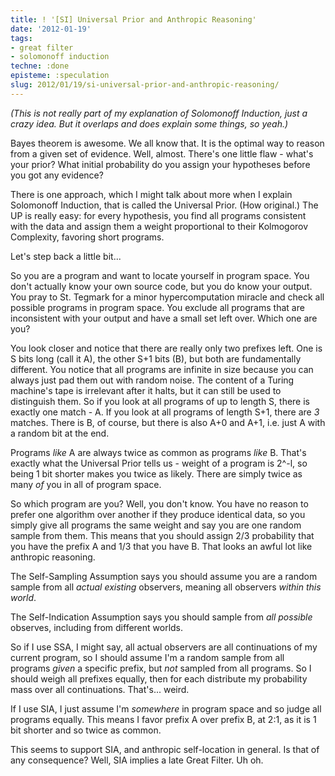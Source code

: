 ```yaml
---
title: ! '[SI] Universal Prior and Anthropic Reasoning'
date: '2012-01-19'
tags:
- great filter
- solomonoff induction
techne: :done
episteme: :speculation
slug: 2012/01/19/si-universal-prior-and-anthropic-reasoning/
---
```


*(This is not really part of my explanation of Solomonoff Induction, just a crazy idea. But it overlaps and does explain some things, so yeah.)*

Bayes theorem is awesome. We all know that. It is the optimal way to reason from a given set of evidence. Well, almost. There's one little flaw - what's your prior? What initial probability do you assign your hypotheses before you got any evidence?

There is one approach, which I might talk about more when I explain Solomonoff Induction, that is called the Universal Prior. (How original.) The UP is really easy: for every hypothesis, you find all programs consistent with the data and assign them a weight proportional to their Kolmogorov Complexity, favoring short programs.

Let's step back a little bit...

So you are a program and want to locate yourself in program space. You don't actually know your own source code, but you do know your output. You pray to St. Tegmark for a minor hypercomputation miracle and check all possible programs in program space. You exclude all programs that are inconsistent with your output and have a small set left over. Which one are you?

You look closer and notice that there are really only two prefixes left. One is S bits long (call it A), the other S+1 bits (B), but both are fundamentally different. You notice that all programs are infinite in size because you can always just pad them out with random noise. The content of a Turing machine's tape is irrelevant after it halts, but it can still be used to distinguish them. So if you look at all programs of up to length S, there is exactly one match - A. If you look at all programs of length S+1, there are *3* matches. There is B, of course, but there is also A+0 and A+1, i.e. just A with a random bit at the end. 

Programs *like* A are always twice as common as programs *like* B. That's exactly what the Universal Prior tells us - weight of a program is 2^-l, so being 1 bit shorter makes you twice as likely. There are simply twice as many *of* you in all of program space.

So which program are you? Well, you don't know. You have no reason to prefer one algorithm over another if they produce identical data, so you simply give all programs the same weight and say you are one random sample from them. This means that you should assign 2/3 probability that you have the prefix A and 1/3 that you have B. That looks an awful lot like anthropic reasoning.

The Self-Sampling Assumption says you should assume you are a random sample from all *actual existing* observers, meaning all observers *within this world*.

The Self-Indication Assumption says you should sample from *all possible* observes, including from different worlds.

So if I use SSA, I might say, all actual observers are all continuations of my current program, so I should assume I'm a random sample from all programs *given* a specific prefix, but *not* sampled from all programs. So I should weigh all prefixes equally, then for each distribute my probability mass over all continuations. That's... weird.

If I use SIA, I just assume I'm *somewhere* in program space and so judge all programs equally. This means I favor prefix A over prefix B, at 2:1, as it is 1 bit shorter and so twice as common.

This seems to support SIA, and anthropic self-location in general. Is that of any consequence? Well, SIA implies a late Great Filter. Uh oh.